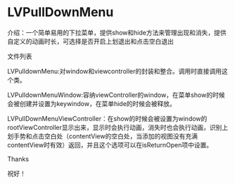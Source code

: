 # LVPullDownMenu
介绍：一个简单易用的下拉菜单，提供show和hide方法来管理出现和消失，提供自定义的动画时长，可选择是否开启上划退出和点击空白退出

文件列表

LVPulldownMenu:对window和viewcontroller的封装和整合。调用时直接调用这个类。

LVPulldownMenuWindow:容纳viewController的window，在菜单show的时候会被创建并设置为keywindow，在菜单hide的时候会被释放。

LVPullDownMenuViewController：在show的时候会被设置为window的rootViewController显示出来，显示时会执行动画，消失时也会执行动画，识别上划手势和点击空白处（contentView的空白处，当添加的视图没有充满contentView时有效）返回，并且这个选项可以在isReturnOpen项中设置。

Thanks

祝好！

